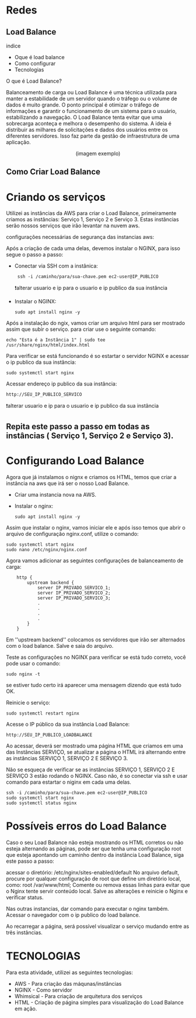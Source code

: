 # Redes

## Load Balance

indice 
* Oque é load balance
* Como configurar
* Tecnologias

O que é Load Balance?

Balanceamento de carga ou Load Balance é uma técnica utilizada para manter a estabilidade de um servidor quando o tráfego ou o volume de dados é muito grande. O ponto principal é otimizar o tráfego de informações e garantir o funcionamento de um sistema para o usuário, estabilizando a navegação.
O Load Balance tenta evitar que uma sobrecarga aconteça e melhora o desempenho do sistema. A ideia é distribuir as milhares de solicitações e dados dos usuários entre os diferentes servidores. Isso faz parte da gestão de infraestrutura de uma aplicação.


<center> (imagem exemplo) </center>


## Como Criar Load Balance

# Criando os serviços 

Utilizei as instâncias da AWS para criar o Load Balance, primeiramente criamos as instâncias: Serviço 1, Serviço 2 e Serviço 3. Estas instâncias serão nossos serviços que irão levantar na nuvem aws. 


configurações necessárias de segurança das instancias aws: 




Após a criação de cada uma delas, devemos instalar o NGINX, para isso segue o passo a passo:


- Conectar via SSH com a instânica:

       ssh -i /caminho/para/sua-chave.pem ec2-user@IP_PUBLICO
    ❗alterar usuario e ip para o usuario e ip publico da sua instância 



- Instalar o NGINX:

      sudo apt install nginx -y


Após a instalação do ngix, vamos criar um arquivo html para ser mostrado assim que subir o serviço. 
para criar use o seguinte comando: 

    echo "Esta é a Instância 1" | sudo tee /usr/share/nginx/html/index.html



Para verificar se está funcionando é so estartar o servidor NGINX e acessar o ip publico da sua instância: 

    sudo systemctl start nginx

Acessar endereço ip publico da sua instância:
    
    http://SEU_IP_PUBLICO_SERVICO
❗alterar usuario e ip para o usuario e ip publico da sua instância 



Repita este passo a passo em todas as instâncias ( Serviço 1, Serviço 2 e Serviço 3). 
---

# Configurando Load Balance

Agora que já instalamos o nignx e criamos os HTML, temos que criar a instância na aws que irá ser o nosso Load Balance. 

-  Criar uma instancia nova na AWS.
  
- Instalar o nginx:

      sudo apt install nginx -y

Assim que instalar o nginx, vamos iniciar ele e após isso temos que abrir o arquivo de configuração nginx.conf, utilize o comando: 

    sudo systemctl start nginx
    sudo nano /etc/nginx/nginx.conf


Agora vamos adicionar as seguintes configurações de balanceamento de carga:

        http {
            upstream backend {
                server IP_PRIVADO_SERVICO_1;
                server IP_PRIVADO_SERVICO_2;
                server IP_PRIVADO_SERVICO_3;
                .
                .
                .
                .
            } 
        }

Em ''upstream backend'' colocamos os servidores que irão ser alternados com o load balance. Salve e saia do arquivo. 

Teste as configurações no NGINX para verificar se está tudo correto, você pode usar o comando: 

    sudo nginx -t
se estiver tudo certo irá aparecer uma mensagem dizendo que está tudo OK. 

Reinicie o serviço: 

    sudo systemctl restart nginx
    
Acesse  o IP público da sua instância Load Balance: 

    http://SEU_IP_PUBLICO_LOADBALANCE

Ao acessar, deverá ser mostrado uma página HTML que criamos em uma das Instâncias SERVIÇO, se atualizar a página o HTML irá alternando entre as instâncias SERVIÇO 1, SERVIÇO 2 E SERVIÇO 3. 

Não se esqueça de verificar se as instâncias SERVIÇO 1, SERVIÇO 2 E SERVIÇO 3 estão rodando o NGINX. Caso não, é so conectar via ssh e usar comando para estartar o niginx em cada uma delas. 

    ssh -i /caminho/para/sua-chave.pem ec2-user@IP_PUBLICO
    sudo systemctl start nginx
    sudo systemctl status nginx



# Possíveis erros do Load Balance

Caso o seu Load Balance não esteja mostrando os HTML corretos ou não esteja alternando as páginas, pode ser que tenha uma configuração root que esteja apontando um caminho dentro da instância Load Balance, siga este passo a passo: 

acessar o diretório: /etc/nginx/sites-enabled/default
No arquivo default, procure por qualquer configuração de root que define um diretório local, como: root /var/www/html;
Comente ou remova essas linhas para evitar que o Nginx tente servir conteúdo local.
Salve as alterações e reinicie o Nginx e verificar status. 

Nas outras instancias, dar comando para executar o nginx também.
Acessar o navegador com o ip publico do load balance. 

Ao recarregar a página, será possível visualizar o serviço mudando entre as três instâncias. 


# TECNOLOGIAS

Para esta atividade, utilizei as seguintes tecnologias:

- AWS - Para criação das máqunas/instâncias  
- NGINX  - Como servidor
- Whimsical - Para criação de arquitetura dos serviços
- HTML - Criação de página simples para visualização do Load Balance em ação. 



